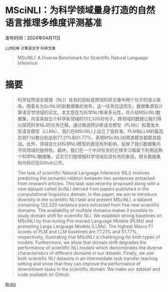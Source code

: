 # MSciNLI：为科学领域量身打造的自然语言推理多维度评测基准

发布时间：2024年04月11日

`LLM应用` `计算语言学` `科研文章`

> MSciNLI: A Diverse Benchmark for Scientific Natural Language Inference

# 摘要

> 科学自然语言推理（NLI）任务的目标是预测科研文章中两个句子的语义联系。随着名为SciNLI的新数据集的发布，这一任务应运而生，数据集源自计算语言学领域的论文。本文意在为科学NLI带来多元性，并介绍MSciNLI数据集，内含来自五个科学新领域的132,320对句子。跨领域的数据让我们得以探究科学NLI的任务迁移。通过微调预训练语言模型（PLMs）和激发大型语言模型（LLMs），我们在MSciNLI上设立了高标准。PLM和LLM的最高宏观F1分数分别达到77.21%和51.77%，表明MSciNLI对两类模型都颇具挑战。此外，领域变化对科学NLI模型的表现有所影响，反映了我们数据集内不同领域的独特性。最终，我们在一个中间任务的迁移学习框架下利用这两个科学NLI数据集，证实它们能增强科学领域后续任务的表现。相关数据集和代码已在Github公开。

> The task of scientific Natural Language Inference (NLI) involves predicting the semantic relation between two sentences extracted from research articles. This task was recently proposed along with a new dataset called SciNLI derived from papers published in the computational linguistics domain. In this paper, we aim to introduce diversity in the scientific NLI task and present MSciNLI, a dataset containing 132,320 sentence pairs extracted from five new scientific domains. The availability of multiple domains makes it possible to study domain shift for scientific NLI. We establish strong baselines on MSciNLI by fine-tuning Pre-trained Language Models (PLMs) and prompting Large Language Models (LLMs). The highest Macro F1 scores of PLM and LLM baselines are 77.21% and 51.77%, respectively, illustrating that MSciNLI is challenging for both types of models. Furthermore, we show that domain shift degrades the performance of scientific NLI models which demonstrates the diverse characteristics of different domains in our dataset. Finally, we use both scientific NLI datasets in an intermediate task transfer learning setting and show that they can improve the performance of downstream tasks in the scientific domain. We make our dataset and code available on Github.

[Arxiv](https://arxiv.org/abs/2404.08066)
